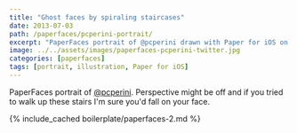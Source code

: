 ```yaml
---
title: "Ghost faces by spiraling staircases"
date: 2013-07-03
path: /paperfaces/pcperini-portrait/
excerpt: "PaperFaces portrait of @pcperini drawn with Paper for iOS on an iPad."
image: ../../assets/images/paperfaces-pcperini-twitter.jpg
categories: [paperfaces]
tags: [portrait, illustration, Paper for iOS]
---
```


PaperFaces portrait of [@pcperini](https://twitter.com/pcperini). Perspective might be off and if you tried to walk up these stairs I'm sure you'd fall on your face.

{% include_cached boilerplate/paperfaces-2.md %}
